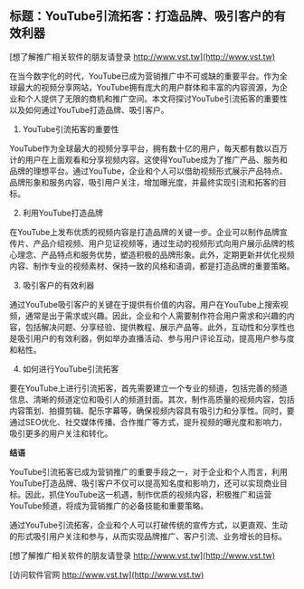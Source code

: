 ## **标题：YouTube引流拓客：打造品牌、吸引客户的有效利器**

[想了解推广相关软件的朋友请登录 http://www.vst.tw](http://www.vst.tw)

在当今数字化的时代，YouTube已成为营销推广中不可或缺的重要平台。作为全球最大的视频分享网站，YouTube拥有庞大的用户群体和丰富的内容资源，为企业和个人提供了无限的商机和推广空间。本文将探讨YouTube引流拓客的重要性以及如何通过YouTube打造品牌、吸引客户。

1. YouTube引流拓客的重要性

YouTube作为全球最大的视频分享平台，拥有数十亿的用户，每天都有数以百万计的用户在上面观看和分享视频内容。这使得YouTube成为了推广产品、服务和品牌的理想平台。通过YouTube，企业和个人可以借助视频形式展示产品特点、品牌形象和服务内容，吸引用户关注，增加曝光度，并最终实现引流和拓客的目标。

2. 利用YouTube打造品牌

在YouTube上发布优质的视频内容是打造品牌的关键一步。企业可以制作品牌宣传片、产品介绍视频、用户见证视频等，通过生动的视频形式向用户展示品牌的核心理念、产品特点和服务优势，塑造积极的品牌形象。此外，定期更新并优化视频内容、制作专业的视频素材、保持一致的风格和语调，都是打造品牌的重要策略。

3. 吸引客户的有效利器

通过YouTube吸引客户的关键在于提供有价值的内容。用户在YouTube上搜索视频，通常是出于需求或兴趣。因此，企业和个人需要制作符合用户需求和兴趣的内容，包括解决问题、分享经验、提供教程、展示产品等。此外，互动性和分享性也是吸引用户的有效利器，例如举办直播活动、参与用户评论互动，提高用户参与度和粘性。

4. 如何进行YouTube引流拓客

要在YouTube上进行引流拓客，首先需要建立一个专业的频道，包括完善的频道信息、清晰的频道定位和吸引人的频道封面。其次，制作高质量的视频内容，包括内容策划、拍摄剪辑、配乐字幕等，确保视频内容具有吸引力和分享性。同时，要通过SEO优化、社交媒体传播、合作推广等方式，提升视频的曝光度和影响力，吸引更多的用户关注和转化。

**结语**

YouTube引流拓客已成为营销推广的重要手段之一，对于企业和个人而言，利用YouTube打造品牌、吸引客户不仅可以提高知名度和影响力，还可以实现商业目标。因此，抓住YouTube这一机遇，制作优质的视频内容，积极推广和运营YouTube频道，将成为营销推广的必备技能和重要策略。

通过YouTube引流拓客，企业和个人可以打破传统的宣传方式，以更直观、生动的形式吸引用户关注和参与，从而实现品牌推广、客户引流、业务增长的目标。

[想了解推广相关软件的朋友请登录 http://www.vst.tw](http://www.vst.tw)


[访问软件官网 http://www.vst.tw](http://www.vst.tw)
